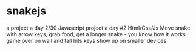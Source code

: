 # snakejs
a project a day 2/30
Javascript project a day #2
Html/Css/Js
Move snake with arrow keys, grab food, get a longer snake - you know how it works
game over on wall and tail hits
keys show up on smaller devices

